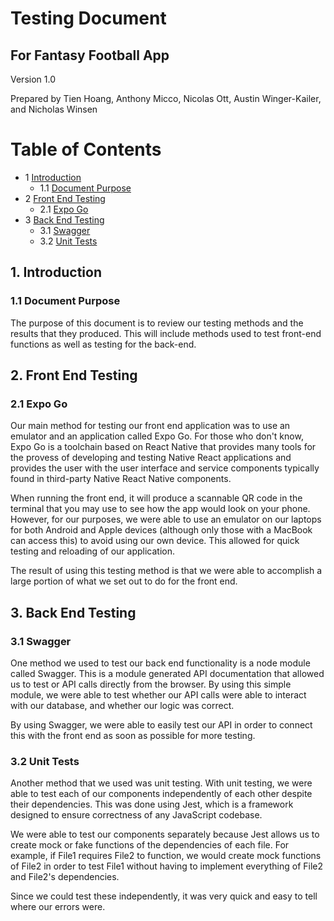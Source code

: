 
# Testing Document
## For Fantasy Football App 
Version 1.0

Prepared by Tien Hoang, Anthony Micco, Nicolas Ott, Austin Winger-Kailer, and Nicholas Winsen

# Table of Contents 


- 1 [Introduction](#1-introduction)
  - 1.1 [Document Purpose](#11-document-purpose)
- 2 [Front End Testing](#2-front-end-testing)
    - 2.1 [Expo Go](#21-expo-go)
- 3 [Back End Testing](#3-back-end-testing)
    - 3.1 [Swagger](#31-swagger)
    - 3.2 [Unit Tests](#32-unit-tests)



## 1. Introduction
### 1.1 Document Purpose
The purpose of this document is to review our testing methods and the results that they produced. This will include methods used to test front-end functions as well as testing for the back-end.


## 2. Front End Testing
### 2.1 Expo Go
Our main method for testing our front end application was to use an emulator and an application called Expo Go. For those who don't know, Expo Go is a toolchain based on React Native that provides many tools for the provess of developing and testing Native React applications and provides the user with the user interface and service components typically found in third-party Native React Native components. 

When running the front end, it will produce a scannable QR code in the terminal that you may use to see how the app would look on your phone. However, for our purposes, we were able to use an emulator on our laptops for both Android and Apple devices (although only those with a MacBook can access this) to avoid using our own device. This allowed for quick testing and reloading of our application.

The result of using this testing method is that we were able to accomplish a large portion of what we set out to do for the front end.

## 3. Back End Testing
### 3.1 Swagger
One method we used to test our back end functionality is a node module called Swagger. This is a module generated API documentation that allowed us to test or API calls directly from the browser. By using this simple module, we were able to test whether our API calls were able to interact with our database, and whether our logic was correct. 

By using Swagger, we were able to easily test our API in order to connect this with the front end as soon as possible for more testing.

### 3.2 Unit Tests
Another method that we used was unit testing. With unit testing, we were able to test each of our components independently of each other despite their dependencies. This was done using Jest, which is a framework designed to ensure correctness of any JavaScript codebase.

We were able to test our components separately because Jest allows us to create mock or fake functions of the dependencies of each file. For example, if File1 requires File2 to function, we would create mock functions of File2 in order to test File1 without having to implement everything of File2 and File2's dependencies.

Since we could test these independently, it was very quick and easy to tell where our errors were.
